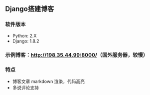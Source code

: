 ## Django搭建博客

### 软件版本
* Python: 2.X
* Django: 1.8.2

### 示例博客：<http://198.35.44.99:8000/>（国外服务器，较慢）
### 特点
* 博客文章 markdown 渲染，代码高亮
* 多说评论支持
